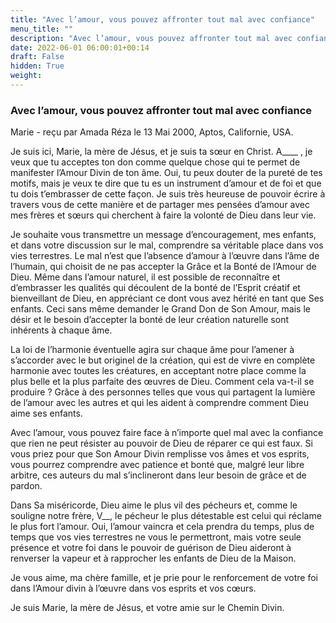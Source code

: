 ```yaml
---
title: "Avec l’amour, vous pouvez affronter tout mal avec confiance"
menu_title: ""
description: "Avec l’amour, vous pouvez affronter tout mal avec confiance"
date: 2022-06-01 06:00:01+00:14
draft: False
hidden: True
weight:
---
```

### Avec l’amour, vous pouvez affronter tout mal avec confiance

Marie - reçu par Amada Réza le 13 Mai 2000, Aptos, Californie, USA.

Je suis ici, Marie, la mère de Jésus, et je suis ta sœur en Christ. A____ , je veux que tu acceptes ton don comme quelque chose qui te permet de manifester l’Amour Divin de ton âme. Oui, tu peux douter de la pureté de tes motifs, mais je veux te dire que tu es un instrument d’amour et de foi et que tu dois t’embrasser de cette façon. Je suis très heureuse de pouvoir écrire à travers vous de cette manière et de partager mes pensées d’amour avec mes frères et sœurs qui cherchent à faire la volonté de Dieu dans leur vie.

Je souhaite vous transmettre un message d’encouragement, mes enfants, et dans votre discussion sur le mal, comprendre sa véritable place dans vos vies terrestres. Le mal n’est que l’absence d’amour à l’œuvre dans l’âme de l’humain, qui choisit de ne pas accepter la Grâce et la Bonté de l’Amour de Dieu. Même dans l’amour naturel, il est possible de reconnaître et d’embrasser les qualités qui découlent de la bonté de l’Esprit créatif et bienveillant de Dieu, en appréciant ce dont vous avez hérité en tant que Ses enfants. Ceci sans même demander le Grand Don de Son Amour, mais le désir et le besoin d’accepter la bonté de leur création naturelle sont inhérents à chaque âme.

La loi de l’harmonie éventuelle agira sur chaque âme pour l’amener à s’accorder avec le but originel de la création, qui est de vivre en complète harmonie avec toutes les créatures, en acceptant notre place comme la plus belle et la plus parfaite des œuvres de Dieu. Comment cela va-t-il se produire ? Grâce à des personnes telles que vous qui partagent la lumière de l’amour avec les autres et qui les aident à comprendre comment Dieu aime ses enfants.

Avec l’amour, vous pouvez faire face à n’importe quel mal avec la confiance que rien ne peut résister au pouvoir de Dieu de réparer ce qui est faux. Si vous priez pour que Son Amour Divin remplisse vos âmes et vos esprits, vous pourrez comprendre avec patience et bonté que, malgré leur libre arbitre, ces auteurs du mal s’inclineront dans leur besoin de grâce et de pardon.

Dans Sa miséricorde, Dieu aime le plus vil des pécheurs et, comme le souligne notre frère, V__, le pécheur le plus détestable est celui qui réclame le plus fort l’amour. Oui, l’amour vaincra et cela prendra du temps, plus de temps que vos vies terrestres ne vous le permettront, mais votre seule présence et votre foi dans le pouvoir de guérison de Dieu aideront à renverser la vapeur et à rapprocher les enfants de Dieu de la Maison.

Je vous aime, ma chère famille, et je prie pour le renforcement de votre foi dans l’Amour divin à l’œuvre dans vos esprits et vos cœurs.

Je suis Marie, la mère de Jésus, et votre amie sur le Chemin Divin.
